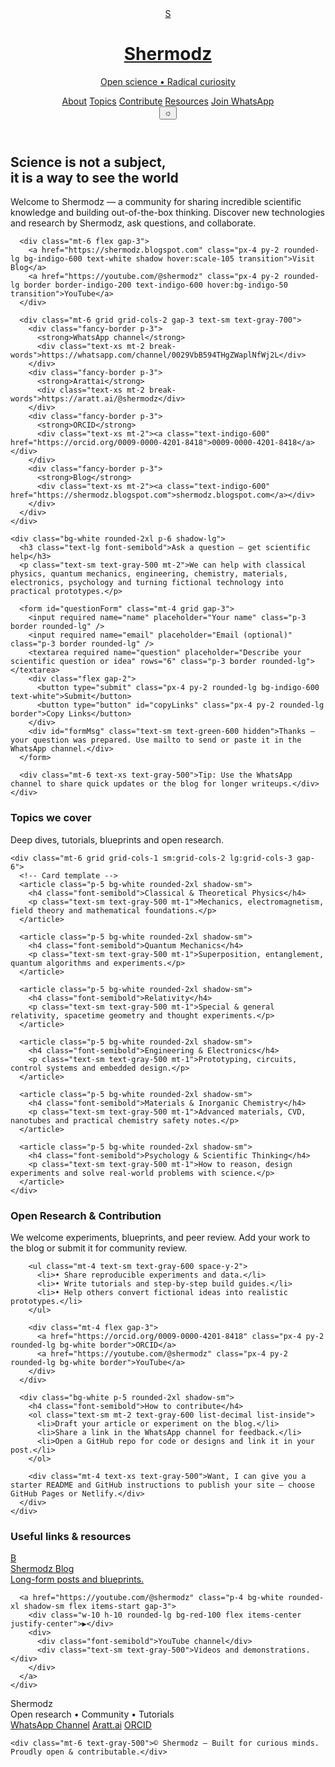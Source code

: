 <!doctype html>
<html lang="en">
<head>
  <meta charset="utf-8" />
  <meta name="viewport" content="width=device-width,initial-scale=1" />
  <title>Shermodz — Open Science Community</title>
  <meta name="description" content="Shermodz — community for sharing incredible scientific knowledge and building out-of-the-box thinking." />
  <!-- Tailwind CDN -->
  <script src="https://cdn.tailwindcss.com"></script>
  <style>
    /* small custom styles */
    :root{--accent:#3b82f6}
    .fancy-border{background:linear-gradient(90deg,rgba(59,130,246,0.15),rgba(168,85,247,0.08));border-radius:18px}
  </style>
</head>
<body class="bg-gray-50 text-gray-900 antialiased">
  <!-- Header -->
  <header class="max-w-6xl mx-auto p-6 flex items-center justify-between">
    <a href="https://shermodz.blogspot.com" class="flex items-center gap-3">
      <div class="w-12 h-12 rounded-2xl bg-gradient-to-br from-indigo-500 to-purple-600 flex items-center justify-center text-white font-extrabold">S</div>
      <div>
        <h1 class="text-xl font-semibold">Shermodz</h1>
        <p class="text-xs text-gray-500">Open science • Radical curiosity</p>
      </div>
    </a>
    <nav class="hidden md:flex gap-4 items-center">
      <a href="#about" class="text-sm hover:text-indigo-600">About</a>
      <a href="#topics" class="text-sm hover:text-indigo-600">Topics</a>
      <a href="#contribute" class="text-sm hover:text-indigo-600">Contribute</a>
      <a href="#resources" class="text-sm hover:text-indigo-600">Resources</a>
      <a href="#contact" class="inline-flex items-center gap-2 px-4 py-2 rounded-lg bg-indigo-50 text-indigo-600 text-sm">Join WhatsApp</a>
    </nav>
    <button id="themeToggle" class="md:hidden p-2 bg-gray-100 rounded-lg">☼</button>
  </header>

  <!-- Hero -->
  <section class="max-w-6xl mx-auto px-6 py-12 grid grid-cols-1 md:grid-cols-2 gap-8 items-center">
    <div>
      <h2 class="text-4xl font-extrabold leading-tight">Science is not a subject,<br><span class="text-indigo-600">it is a way to see the world</span></h2>
      <p class="mt-4 text-gray-600">Welcome to Shermodz — a community for sharing incredible scientific knowledge and building out-of-the-box thinking. Discover new technologies and research by Shermodz, ask questions, and collaborate.</p>

      <div class="mt-6 flex gap-3">
        <a href="https://shermodz.blogspot.com" class="px-4 py-2 rounded-lg bg-indigo-600 text-white shadow hover:scale-105 transition">Visit Blog</a>
        <a href="https://youtube.com/@shermodz" class="px-4 py-2 rounded-lg border border-indigo-200 text-indigo-600 hover:bg-indigo-50 transition">YouTube</a>
      </div>

      <div class="mt-6 grid grid-cols-2 gap-3 text-sm text-gray-700">
        <div class="fancy-border p-3">
          <strong>WhatsApp channel</strong>
          <div class="text-xs mt-2 break-words">https://whatsapp.com/channel/0029VbB594THgZWaplNfWj2L</div>
        </div>
        <div class="fancy-border p-3">
          <strong>Arattai</strong>
          <div class="text-xs mt-2 break-words">https://aratt.ai/@shermodz</div>
        </div>
        <div class="fancy-border p-3">
          <strong>ORCID</strong>
          <div class="text-xs mt-2"><a class="text-indigo-600" href="https://orcid.org/0009-0000-4201-8418">0009-0000-4201-8418</a></div>
        </div>
        <div class="fancy-border p-3">
          <strong>Blog</strong>
          <div class="text-xs mt-2"><a class="text-indigo-600" href="https://shermodz.blogspot.com">shermodz.blogspot.com</a></div>
        </div>
      </div>
    </div>

    <div class="bg-white rounded-2xl p-6 shadow-lg">
      <h3 class="text-lg font-semibold">Ask a question — get scientific help</h3>
      <p class="text-sm text-gray-500 mt-2">We can help with classical physics, quantum mechanics, engineering, chemistry, materials, electronics, psychology and turning fictional technology into practical prototypes.</p>

      <form id="questionForm" class="mt-4 grid gap-3">
        <input required name="name" placeholder="Your name" class="p-3 border rounded-lg" />
        <input required name="email" placeholder="Email (optional)" class="p-3 border rounded-lg" />
        <textarea required name="question" placeholder="Describe your scientific question or idea" rows="6" class="p-3 border rounded-lg"></textarea>
        <div class="flex gap-2">
          <button type="submit" class="px-4 py-2 rounded-lg bg-indigo-600 text-white">Submit</button>
          <button type="button" id="copyLinks" class="px-4 py-2 rounded-lg border">Copy Links</button>
        </div>
        <div id="formMsg" class="text-sm text-green-600 hidden">Thanks — your question was prepared. Use mailto to send or paste it in the WhatsApp channel.</div>
      </form>

      <div class="mt-6 text-xs text-gray-500">Tip: Use the WhatsApp channel to share quick updates or the blog for longer writeups.</div>
    </div>
  </section>

  <!-- Topics -->
  <section id="topics" class="max-w-6xl mx-auto px-6 py-12">
    <h3 class="text-2xl font-bold">Topics we cover</h3>
    <p class="text-gray-600 mt-2">Deep dives, tutorials, blueprints and open research.</p>

    <div class="mt-6 grid grid-cols-1 sm:grid-cols-2 lg:grid-cols-3 gap-6">
      <!-- Card template -->
      <article class="p-5 bg-white rounded-2xl shadow-sm">
        <h4 class="font-semibold">Classical & Theoretical Physics</h4>
        <p class="text-sm text-gray-500 mt-1">Mechanics, electromagnetism, field theory and mathematical foundations.</p>
      </article>

      <article class="p-5 bg-white rounded-2xl shadow-sm">
        <h4 class="font-semibold">Quantum Mechanics</h4>
        <p class="text-sm text-gray-500 mt-1">Superposition, entanglement, quantum algorithms and experiments.</p>
      </article>

      <article class="p-5 bg-white rounded-2xl shadow-sm">
        <h4 class="font-semibold">Relativity</h4>
        <p class="text-sm text-gray-500 mt-1">Special & general relativity, spacetime geometry and thought experiments.</p>
      </article>

      <article class="p-5 bg-white rounded-2xl shadow-sm">
        <h4 class="font-semibold">Engineering & Electronics</h4>
        <p class="text-sm text-gray-500 mt-1">Prototyping, circuits, control systems and embedded design.</p>
      </article>

      <article class="p-5 bg-white rounded-2xl shadow-sm">
        <h4 class="font-semibold">Materials & Inorganic Chemistry</h4>
        <p class="text-sm text-gray-500 mt-1">Advanced materials, CVD, nanotubes and practical chemistry safety notes.</p>
      </article>

      <article class="p-5 bg-white rounded-2xl shadow-sm">
        <h4 class="font-semibold">Psychology & Scientific Thinking</h4>
        <p class="text-sm text-gray-500 mt-1">How to reason, design experiments and solve real-world problems with science.</p>
      </article>
    </div>
  </section>

  <!-- Contribute -->
  <section id="contribute" class="max-w-6xl mx-auto px-6 py-12 bg-gradient-to-r from-indigo-50 to-purple-50 rounded-2xl mx-6">
    <div class="grid md:grid-cols-2 gap-6 items-center">
      <div>
        <h3 class="text-2xl font-bold">Open Research & Contribution</h3>
        <p class="text-gray-700 mt-2">We welcome experiments, blueprints, and peer review. Add your work to the blog or submit it for community review.</p>

        <ul class="mt-4 text-sm text-gray-600 space-y-2">
          <li>• Share reproducible experiments and data.</li>
          <li>• Write tutorials and step-by-step build guides.</li>
          <li>• Help others convert fictional ideas into realistic prototypes.</li>
        </ul>

        <div class="mt-4 flex gap-3">
          <a href="https://orcid.org/0009-0000-4201-8418" class="px-4 py-2 rounded-lg bg-white border">ORCID</a>
          <a href="https://youtube.com/@shermodz" class="px-4 py-2 rounded-lg bg-white border">YouTube</a>
        </div>
      </div>

      <div class="bg-white p-5 rounded-2xl shadow-sm">
        <h4 class="font-semibold">How to contribute</h4>
        <ol class="text-sm mt-2 text-gray-600 list-decimal list-inside">
          <li>Draft your article or experiment on the blog.</li>
          <li>Share a link in the WhatsApp channel for feedback.</li>
          <li>Open a GitHub repo for code or designs and link it in your post.</li>
        </ol>

        <div class="mt-4 text-xs text-gray-500">Want, I can give you a starter README and GitHub instructions to publish your site — choose GitHub Pages or Netlify.</div>
      </div>
    </div>
  </section>

  <!-- Resources -->
  <section id="resources" class="max-w-6xl mx-auto px-6 py-12">
    <h3 class="text-2xl font-bold">Useful links & resources</h3>
    <div class="mt-4 grid sm:grid-cols-2 gap-4">
      <a href="https://shermodz.blogspot.com" class="p-4 bg-white rounded-xl shadow-sm flex items-start gap-3">
        <div class="w-10 h-10 rounded-lg bg-indigo-100 flex items-center justify-center">B</div>
        <div>
          <div class="font-semibold">Shermodz Blog</div>
          <div class="text-sm text-gray-500">Long-form posts and blueprints.</div>
        </div>
      </a>

      <a href="https://youtube.com/@shermodz" class="p-4 bg-white rounded-xl shadow-sm flex items-start gap-3">
        <div class="w-10 h-10 rounded-lg bg-red-100 flex items-center justify-center">▶</div>
        <div>
          <div class="font-semibold">YouTube channel</div>
          <div class="text-sm text-gray-500">Videos and demonstrations.</div>
        </div>
      </a>
    </div>
  </section>

  <!-- Footer -->
  <footer id="contact" class="max-w-6xl mx-auto px-6 py-8 text-sm text-gray-600">
    <div class="flex flex-col md:flex-row md:justify-between gap-4">
      <div>
        <div class="font-semibold">Shermodz</div>
        <div>Open research • Community • Tutorials</div>
      </div>
      <div class="flex gap-4">
        <a href="https://whatsapp.com/channel/0029VbB594THgZWaplNfWj2L">WhatsApp Channel</a>
        <a href="https://aratt.ai/@shermodz">Aratt.ai</a>
        <a href="https://orcid.org/0009-0000-4201-8418">ORCID</a>
      </div>
    </div>

    <div class="mt-6 text-gray-500">© Shermodz — Built for curious minds. Proudly open & contributable.</div>
  </footer>

  <script>
    // simple form handler
    document.getElementById('questionForm').addEventListener('submit', function(e){
      e.preventDefault();
      const name = this.name.value || 'Anonymous';
      const email = this.email.value || '';
      const question = this.question.value;
      const subject = encodeURIComponent('Shermodz question from ' + name);
      const body = encodeURIComponent('Name: '+name+"\nEmail: "+email+"\n\n"+question);
      // open user's mail client to send
      window.location.href = 'mailto:shermodz+questions@gmail.com?subject='+subject+'&body='+body;
      document.getElementById('formMsg').classList.remove('hidden');
    });

    // copy links
    document.getElementById('copyLinks').addEventListener('click', function(){
      const text = [
        'Blog: https://shermodz.blogspot.com',
        'WhatsApp: https://whatsapp.com/channel/0029VbB594THgZWaplNfWj2L',
        'YouTube: https://youtube.com/@shermodz',
        'Aratt: https://aratt.ai/@shermodz',
        'ORCID: https://orcid.org/0009-0000-4201-8418'
      ].join('\n');
      navigator.clipboard?.writeText(text).then(()=>alert('Links copied to clipboard'));
    });

    // theme toggle (basic)
    const btn = document.getElementById('themeToggle');
    btn.addEventListener('click', ()=>{
      document.documentElement.classList.toggle('dark');
      document.body.classList.toggle('bg-gray-900');
      document.body.classList.toggle('text-gray-50');
    });
  </script>
</body>
</html>

